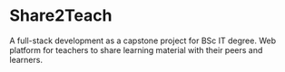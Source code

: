 # Share2Teach
A full-stack development as a capstone project for BSc IT degree. Web platform for teachers to share learning material with their peers and learners.

